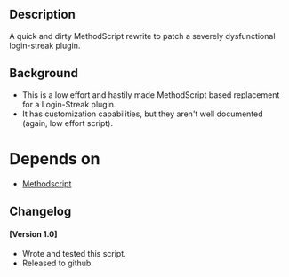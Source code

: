 ## Description
A quick and dirty MethodScript rewrite to patch a severely dysfunctional login-streak plugin. 

## Background
 - This is a low effort and hastily made MethodScript based replacement for a Login-Streak plugin.
 - It has customization capabilities, but they aren't well documented (again, low effort script).

# Depends on
- [Methodscript](https://builds.enginehub.org/job/commandhelper)


## Changelog
#### [Version 1.0]
  - Wrote and tested this script.
  - Released to github.
  

